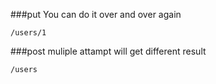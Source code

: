 

###put You can do it over and over again 
```
/users/1
```

###post muliple attampt will get different result
```
/users
```



